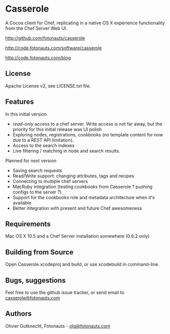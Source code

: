 Casserole
=========

A Cocoa client for Chef, replicating in a native OS X experience functionality from the Chef Server Web UI.

<http://github.com/fotonauts/casserole>

<http://code.fotonauts.com/software/casserole>

<http://code.fotonauts.com/blog>


License
-------

Apache License v2, see LICENSE.txt file.

Features
--------

In this initial version

* *read-only* access to a chef server. Write access is not far away, but the priority for this initial release was UI polish
* Exploring nodes, registrations, cookbooks (no template content for now due to a REST API limitation).
* Access to the search indexes
* Live filtering / matching in node and search results.

Planned for next version

* Saving search requests
* Read/Write support: changing attributes, tags and recipes
* Connecting to multiple chef servers
* MacRuby integration (testing cookbooks from Casserole ? pushing configs to the server ?)
* Support for the cookbooks role and metadata architecture when it's available
* Better integration with present and future Chef awesomeness

Requirements
------------

Mac OS X 10.5 and a Chef Server installation somewhere (0.6.2 only)

Building from Source
--------------------

Open Casserole.xcodeproj and build, or use xcodebuild in command-line.

Bugs, suggestions
-----------------

Feel free to use the github issue tracker, or send email to <casserole@fotonauts.com>

Authors
-------

Olivier Gutknecht, Fotonauts - <olg@fotonauts.com>

